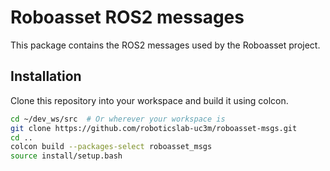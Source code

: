 # Roboasset ROS2 messages

This package contains the ROS2 messages used by the Roboasset project.

## Installation

Clone this repository into your workspace and build it using colcon.

```bash
cd ~/dev_ws/src  # Or wherever your workspace is
git clone https://github.com/roboticslab-uc3m/roboasset-msgs.git
cd ..
colcon build --packages-select roboasset_msgs
source install/setup.bash
```
